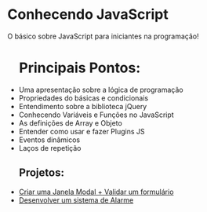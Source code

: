 # Conhecendo JavaScript 
 O básico sobre JavaScript para iniciantes na programação!

 <ul>
 	<h1>Principais Pontos:</h1>
 	<li>Uma apresentação sobre a lógica de programação</li>
 	<li>Propriedades do básicas e condicionais</li>
 	<li>Entendimento sobre a biblioteca jQuery</li>
 	<li>Conhecendo Variáveis e Funções no JavaScript</li>
 	<li>As definições de Array e Objeto</li>
 	<li>Entender como usar e fazer Plugins JS</li>
 	<li>Eventos dinâmicos</li>
 	<li>Laços de repetição</li>
</ul>
<ul><h2>Projetos:</h2>
 <li><a href="https://github.com/Shellyda/Basico-JavaScript/blob/main/1-%20JavaScript%20e%20L%C3%B3gica%20de%20Programa%C3%A7%C3%A3o/Introdu%C3%A7%C3%A3o%20a%20JS/Segundo%20passo/JQuery%20-%20Uma%20biblioteca%20do%20JS/Dominando%20JQuery/9-%20Criando%20uma%20janela%20modal%20e%20validando%20um%20formul%C3%A1rio.html">Criar uma Janela Modal + Validar um formulário</a></li>
 <li><a href="https://github.com/Shellyda/Basico-JavaScript/tree/main/1-%20JavaScript%20e%20L%C3%B3gica%20de%20Programa%C3%A7%C3%A3o/Testes%20com%20o%20c%C3%B3digo%20JS/Alarme%20com%20JS">Desenvolver um sistema de Alarme</a></li>
 </ul>
